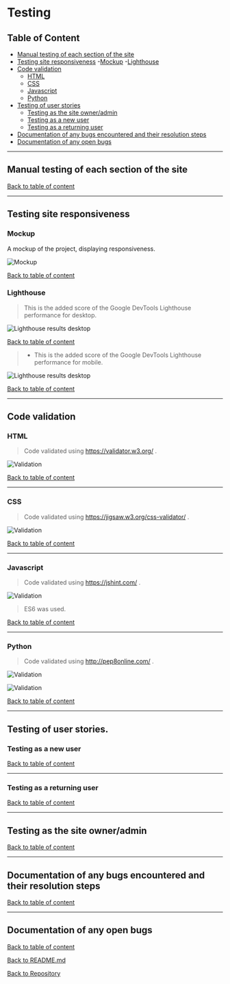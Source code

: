 # Testing

## Table of Content

- [Manual testing of each section of the site](#manual-testing-of-each-section-of-the-site)
- [Testing site responsiveness](#testing-site-responsiveness)
    -[Mockup](#mockup)
    -[Lighthouse](#lighthouse)
- [Code validation](#code-validation)
    - [HTML](#html)
    - [CSS](#css)
    - [Javascript](#javascript)
    - [Python](#python)
- [Testing of user stories](#testing-of-user-stories) 
    - [Testing as the site owner/admin](#testing-as-the-site-owner/admin)
    - [Testing as a new user](#testing-as-a-new-user)
    - [Testing as a returning user](#testing-as-a-returning-user)
- [Documentation of any bugs encountered and their resolution steps](#documentation-of-any-bugs-encountered-and-their-resolution-steps)
- [Documentation of any open bugs](#documentation-of-any-open-bugs)

---

## Manual testing of each section of the site




[Back to table of content](#table-of-content)

---

## Testing site responsiveness 

  ### Mockup

A mockup of the project, displaying responsiveness.

![Mockup](-----------------------------)

[Back to table of content](#table-of-content)

  ### Lighthouse

> This is the added score of the Google DevTools Lighthouse performance for desktop.

![Lighthouse results desktop](---------------------------------------)

[Back to table of content](#table-of-content)


> - This is the added score of the Google DevTools Lighthouse performance for mobile.

![Lighthouse results desktop](----------------------------------------)

[Back to table of content](#table-of-content)

---

## Code validation

### HTML

> Code validated using https://validator.w3.org/ .

![Validation](----------------------------------------)

[Back to table of content](#table-of-content)

---

### CSS

> Code validated using https://jigsaw.w3.org/css-validator/ .

![Validation](----------------------------------------)

[Back to table of content](#table-of-content)

---

### Javascript

> Code validated using https://jshint.com/ .

![Validation](----------------------------------------)

> ES6 was used. 


[Back to table of content](#table-of-content)

---

### Python

> Code validated using http://pep8online.com/ .

![Validation]((----------------------------------------))

![Validation]((----------------------------------------))



[Back to table of content](#table-of-content)

---

## Testing of user stories.

  ### Testing as a new user



[Back to table of content](#table-of-content)

---

  ### Testing as a returning user



[Back to table of content](#table-of-content)

---

  ## Testing as the site owner/admin



[Back to table of content](#table-of-content)

---

## Documentation of any bugs encountered and their resolution steps




[Back to table of content](#table-of-content)

---

## Documentation of any open bugs 




[Back to table of content](#table-of-content)

[Back to README.md](https://github.com/nowane/ecommerce/blob/main/README.md)

[Back to Repository](https://github.com/nowane/eatspiration)